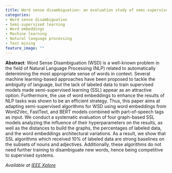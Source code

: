 ```yaml
---
title: Word sense disambiguation: an evaluation study of semi-supervised approaches with word embeddings
categories:
- Word sense disambiguation
- Semi-supervised learning
- Word embeddings
- Machine learning
- Natural language processing
- Text mining
feature_image: ""
---
```


**Abstract**: Word Sense Disambiguation (WSD) is a well-known problem in the field of Natural Language Processing (NLP) related to automatically determining the most appropriate sense of words in context. Several machine learning-based approaches have been proposed to tackle the ambiguity of language, but the lack of labeled data to train supervised models made semi-supervised learning (SSL) appear as an attractive option. Furthermore, the use of word embeddings to enhance the results of NLP tasks was shown to be an efficient strategy. Thus, this paper aims at adapting semi-supervised algorithms for WSD using word embeddings from Word2Vec, FastText, and BERT models combined with part-of-speech tags as input. We conduct a systematic evaluation of four graph-based SSL models analyzing the influence of their hyperparameters on the results, as well as the distances to build the graphs, the percentages of labeled data, and the word embeddings architectural variations. As a result, we show that SSL algorithms which received 10% of labeled data are strong baselines on the subsets of nouns and adjectives. Additionally, these algorithms do not need further training to disambiguate new words, hence being competitive to supervised systems.

_Available at [IEEE Xplore](https://ieeexplore.ieee.org/abstract/document/9207225)_
